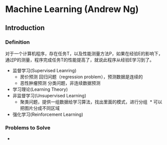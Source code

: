 # Machine Learning (Andrew Ng)

## Introduction
### Definition
对于一个计算机程序，存在任务T，以及性能测量方法P，如果在经验E的影响下，通过P的测量，程序完成任务T的性能提高了，就说此程序从经验E学习到了。
- 监督学习(Supervised Leanring)
  * 房价预测 回归问题（regression problem），预测数据是连续的
  * 恶性肿瘤预测 分类问题，非连续数据预测
- 学习理论(Learning Theory)
- 非监督学习(Unsupervised Learning)
  * 聚类问题，提供一组数据给学习算法，找出里面的模式，进行分组
  * 可以把图片分成不同区域
- 强化学习(Reinforcement Learning)
  
### Problems to Solve
- 
